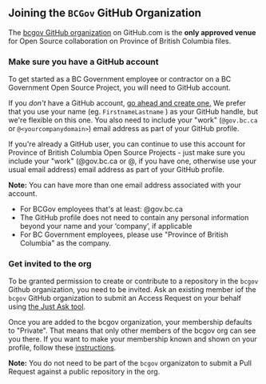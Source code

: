 ## Joining the `BCGov` GitHub Organization

The [bcgov GitHub organization](https://github.com/bcgov) on GitHub.com is the **only approved venue** for Open Source collaboration on Province of British Columbia files.

### Make sure you have a GitHub account

To get started as a BC Government employee or contractor on a BC Government Open Source Project, you will need to GitHub account.  

If you *don't* have a GitHub account, <a href="https://github.com/join"> go ahead and create one.</a> We prefer that you use your name (eg. `FirstnameLastname` ) as your GitHub handle, but we're flexible on this one. You also need to include your "work" (`@gov.bc.ca` or `@<yourcompanydomain>`) email address as part of your GitHub profile.
 
If you're already a GitHub user, you can continue to use this account for Province of British Columbia Open Source Projects - just make sure you include your "work" (@gov.bc.ca or @<yourcompanydomain>, if you have one, otherwise use your usual email address) email address as part of your GitHub profile.		 
  
**Note:** You can have more than one email address associated with your account.  
  
-  For BCGov employees that's at least: @gov.bc.ca		
-  The GitHub profile does not need to contain any personal information beyond your name and your ‘company’, if applicable 		
-  For BC Government employees, please use "Province of British Columbia" as the company.

### Get invited to the org

To be granted permission to create or contribute to a repository in the `bcgov` Github organization, you need to be invited. Ask an existing member iof the `bcgov` GitHub organization to submit an Access Request on your behalf using [the Just Ask tool](https://just-ask.developer.gov.bc.ca).

Once you are added to the bcgov organization, your membership defaults to "Private". That means that only other members of the bcgov org can see you there. If you want to make your membership known and shown on your profile, follow these <a rel="puborg" href="https://help.github.com/articles/publicizing-or-concealing-organization-membership/"> instructions</a>.


**Note:** You do not need to be part of the `bcgov` organizaton to submit a Pull Request against a public repository in the org.
